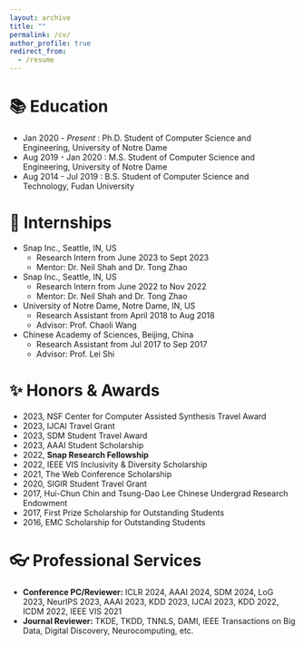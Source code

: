 ```yaml
---
layout: archive
title: ""
permalink: /cv/
author_profile: true
redirect_from:
  - /resume
---
```

<!-- {% include base_path %} -->
# 📚 Education
- Jan 2020 - _Present_ : Ph.D. Student of Computer Science and Engineering, University of Notre Dame
- Aug 2019 - Jan 2020 : M.S. Student of Computer Science and Engineering, University of Notre Dame
- Aug 2014 - Jul 2019 : B.S. Student of Computer Science and Technology, Fudan University

# 🧐 Internships
- Snap Inc., Seattle, IN, US
  + Research Intern from June 2023 to Sept 2023
  + Mentor: Dr. Neil Shah and Dr. Tong Zhao
- Snap Inc., Seattle, IN, US
  + Research Intern from June 2022 to Nov 2022
  + Mentor: Dr. Neil Shah and Dr. Tong Zhao
- University of Notre Dame, Notre Dame, IN, US
  + Research Assistant from April 2018 to Aug 2018
  + Advisor: Prof. Chaoli Wang
- Chinese Academy of Sciences, Beijing, China
  + Research Assistant from Jul 2017 to Sep 2017
  + Advisor: Prof. Lei Shi

# ✨ Honors & Awards
- 2023, NSF Center for Computer Assisted Synthesis Travel Award
- 2023, IJCAI Travel Grant
- 2023, SDM Student Travel Award
- 2023, AAAI Student Scholarship
- 2022, **Snap Research Fellowship**
- 2022, IEEE VIS Inclusivity \& Diversity Scholarship
- 2021, The Web Conference Scholarship
- 2020, SIGIR Student Travel Grant
- 2017, Hui-Chun Chin and Tsung-Dao Lee Chinese Undergrad Research Endowment
- 2017, First Prize Scholarship for Outstanding Students
- 2016, EMC Scholarship for Outstanding Students 

# 👓 Professional Services
- **Conference PC/Reviewer:** ICLR 2024, AAAI 2024, SDM 2024, LoG 2023, NeurIPS 2023, AAAI 2023, KDD 2023, IJCAI 2023, KDD 2022, ICDM 2022, IEEE VIS 2021   
- **Journal Reviewer:** TKDE, TKDD, TNNLS, DAMI, IEEE Transactions on Big Data, Digital Discovery, Neurocomputing, etc.
